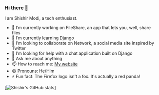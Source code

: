 ### Hi there 👋

I am Shishir Modi, a tech enthusiast.

- 🔭 I’m currently working on FileShare, an app that lets you, well, share files
- 🌱 I’m currently learning Django
- 👯 I’m looking to collaborate on Network, a social media site inspired by Twitter
- 🤔 I’m looking for help with a chat application built on Django
- 💬 Ask me about anything
- 📫 How to reach me: [My website](https://www.shishirmodi.me "shishirmodi.me")
- 😄 Pronouns: He/Him
- ⚡ Fun fact: The Firefox logo isn't a fox. It's actually a red panda!

[![Shishir's GitHub stats](https://github-readme-stats.vercel.app/api?username=ShishirModi)]
